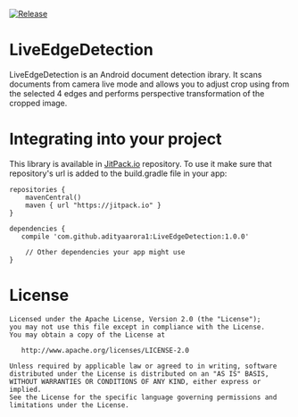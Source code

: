 [![Release](https://jitpack.io/v/adityaarora1/LiveEdgeDetection.svg)](https://jitpack.io/#adityaarora1/LiveEdgeDetection)

# LiveEdgeDetection

LiveEdgeDetection is an Android document detection ibrary. It scans documents from camera live mode and allows you to adjust crop using from the selected 4 edges and performs perspective transformation of the cropped image.

# Integrating into your project
This library is available in [JitPack.io](https://jitpack.io/) repository. To use it make sure that repository's url is added to the build.gradle file in your app:

```
repositories {
    mavenCentral()
    maven { url "https://jitpack.io" }
}

dependencies {
   compile 'com.github.adityaarora1:LiveEdgeDetection:1.0.0'
   
    // Other dependencies your app might use
}
```

# License
```
Licensed under the Apache License, Version 2.0 (the "License");
you may not use this file except in compliance with the License.
You may obtain a copy of the License at

   http://www.apache.org/licenses/LICENSE-2.0

Unless required by applicable law or agreed to in writing, software
distributed under the License is distributed on an "AS IS" BASIS,
WITHOUT WARRANTIES OR CONDITIONS OF ANY KIND, either express or implied.
See the License for the specific language governing permissions and
limitations under the License.
```
